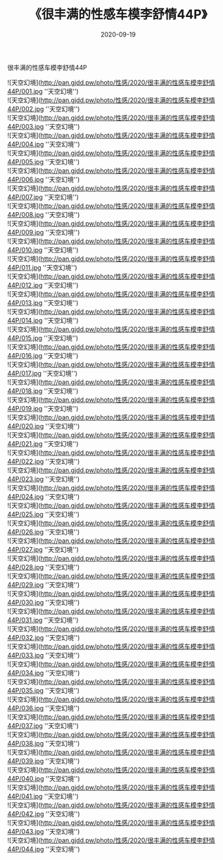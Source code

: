 ﻿---
layout: post
title:  《很丰满的性感车模李舒情44P》
date:   2020-09-19
img: http://pan.gjdd.pw/photo/性感/2020/很丰满的性感车模李舒情44P/000.jpg
categories: [美女, 性感, 泳衣]
---

很丰满的性感车模李舒情44P



![天空幻境](http://pan.gjdd.pw/photo/性感/2020/很丰满的性感车模李舒情44P/001.jpg ''天空幻境'') <br>
![天空幻境](http://pan.gjdd.pw/photo/性感/2020/很丰满的性感车模李舒情44P/002.jpg ''天空幻境'') <br>
![天空幻境](http://pan.gjdd.pw/photo/性感/2020/很丰满的性感车模李舒情44P/003.jpg ''天空幻境'') <br>
![天空幻境](http://pan.gjdd.pw/photo/性感/2020/很丰满的性感车模李舒情44P/004.jpg ''天空幻境'') <br>
![天空幻境](http://pan.gjdd.pw/photo/性感/2020/很丰满的性感车模李舒情44P/005.jpg ''天空幻境'') <br>
![天空幻境](http://pan.gjdd.pw/photo/性感/2020/很丰满的性感车模李舒情44P/006.jpg ''天空幻境'') <br>
![天空幻境](http://pan.gjdd.pw/photo/性感/2020/很丰满的性感车模李舒情44P/007.jpg ''天空幻境'') <br>
![天空幻境](http://pan.gjdd.pw/photo/性感/2020/很丰满的性感车模李舒情44P/008.jpg ''天空幻境'') <br>
![天空幻境](http://pan.gjdd.pw/photo/性感/2020/很丰满的性感车模李舒情44P/009.jpg ''天空幻境'') <br>
![天空幻境](http://pan.gjdd.pw/photo/性感/2020/很丰满的性感车模李舒情44P/010.jpg ''天空幻境'') <br>
![天空幻境](http://pan.gjdd.pw/photo/性感/2020/很丰满的性感车模李舒情44P/011.jpg ''天空幻境'') <br>
![天空幻境](http://pan.gjdd.pw/photo/性感/2020/很丰满的性感车模李舒情44P/012.jpg ''天空幻境'') <br>
![天空幻境](http://pan.gjdd.pw/photo/性感/2020/很丰满的性感车模李舒情44P/013.jpg ''天空幻境'') <br>
![天空幻境](http://pan.gjdd.pw/photo/性感/2020/很丰满的性感车模李舒情44P/014.jpg ''天空幻境'') <br>
![天空幻境](http://pan.gjdd.pw/photo/性感/2020/很丰满的性感车模李舒情44P/015.jpg ''天空幻境'') <br>
![天空幻境](http://pan.gjdd.pw/photo/性感/2020/很丰满的性感车模李舒情44P/016.jpg ''天空幻境'') <br>
![天空幻境](http://pan.gjdd.pw/photo/性感/2020/很丰满的性感车模李舒情44P/017.jpg ''天空幻境'') <br>
![天空幻境](http://pan.gjdd.pw/photo/性感/2020/很丰满的性感车模李舒情44P/018.jpg ''天空幻境'') <br>
![天空幻境](http://pan.gjdd.pw/photo/性感/2020/很丰满的性感车模李舒情44P/019.jpg ''天空幻境'') <br>
![天空幻境](http://pan.gjdd.pw/photo/性感/2020/很丰满的性感车模李舒情44P/020.jpg ''天空幻境'') <br>
![天空幻境](http://pan.gjdd.pw/photo/性感/2020/很丰满的性感车模李舒情44P/021.jpg ''天空幻境'') <br>
![天空幻境](http://pan.gjdd.pw/photo/性感/2020/很丰满的性感车模李舒情44P/022.jpg ''天空幻境'') <br>
![天空幻境](http://pan.gjdd.pw/photo/性感/2020/很丰满的性感车模李舒情44P/023.jpg ''天空幻境'') <br>
![天空幻境](http://pan.gjdd.pw/photo/性感/2020/很丰满的性感车模李舒情44P/024.jpg ''天空幻境'') <br>
![天空幻境](http://pan.gjdd.pw/photo/性感/2020/很丰满的性感车模李舒情44P/025.jpg ''天空幻境'') <br>
![天空幻境](http://pan.gjdd.pw/photo/性感/2020/很丰满的性感车模李舒情44P/026.jpg ''天空幻境'') <br>
![天空幻境](http://pan.gjdd.pw/photo/性感/2020/很丰满的性感车模李舒情44P/027.jpg ''天空幻境'') <br>
![天空幻境](http://pan.gjdd.pw/photo/性感/2020/很丰满的性感车模李舒情44P/028.jpg ''天空幻境'') <br>
![天空幻境](http://pan.gjdd.pw/photo/性感/2020/很丰满的性感车模李舒情44P/029.jpg ''天空幻境'') <br>
![天空幻境](http://pan.gjdd.pw/photo/性感/2020/很丰满的性感车模李舒情44P/030.jpg ''天空幻境'') <br>
![天空幻境](http://pan.gjdd.pw/photo/性感/2020/很丰满的性感车模李舒情44P/031.jpg ''天空幻境'') <br>
![天空幻境](http://pan.gjdd.pw/photo/性感/2020/很丰满的性感车模李舒情44P/032.jpg ''天空幻境'') <br>
![天空幻境](http://pan.gjdd.pw/photo/性感/2020/很丰满的性感车模李舒情44P/033.jpg ''天空幻境'') <br>
![天空幻境](http://pan.gjdd.pw/photo/性感/2020/很丰满的性感车模李舒情44P/034.jpg ''天空幻境'') <br>
![天空幻境](http://pan.gjdd.pw/photo/性感/2020/很丰满的性感车模李舒情44P/035.jpg ''天空幻境'') <br>
![天空幻境](http://pan.gjdd.pw/photo/性感/2020/很丰满的性感车模李舒情44P/036.jpg ''天空幻境'') <br>
![天空幻境](http://pan.gjdd.pw/photo/性感/2020/很丰满的性感车模李舒情44P/037.jpg ''天空幻境'') <br>
![天空幻境](http://pan.gjdd.pw/photo/性感/2020/很丰满的性感车模李舒情44P/038.jpg ''天空幻境'') <br>
![天空幻境](http://pan.gjdd.pw/photo/性感/2020/很丰满的性感车模李舒情44P/039.jpg ''天空幻境'') <br>
![天空幻境](http://pan.gjdd.pw/photo/性感/2020/很丰满的性感车模李舒情44P/040.jpg ''天空幻境'') <br>
![天空幻境](http://pan.gjdd.pw/photo/性感/2020/很丰满的性感车模李舒情44P/041.jpg ''天空幻境'') <br>
![天空幻境](http://pan.gjdd.pw/photo/性感/2020/很丰满的性感车模李舒情44P/042.jpg ''天空幻境'') <br>
![天空幻境](http://pan.gjdd.pw/photo/性感/2020/很丰满的性感车模李舒情44P/043.jpg ''天空幻境'') <br>
![天空幻境](http://pan.gjdd.pw/photo/性感/2020/很丰满的性感车模李舒情44P/044.jpg ''天空幻境'') <br>